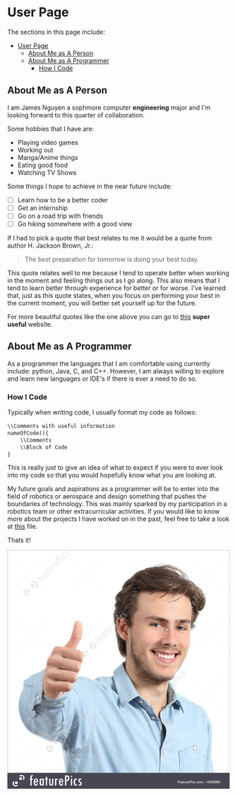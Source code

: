 # User Page
The sections in this page include:
- [User Page](#user-page)
  - [About Me as A Person](#about-me-as-a-person)
  - [About Me as A Programmer](#about-me-as-a-programmer)
    - [How I Code](#how-i-code)

## About Me as A Person

I am James Nguyen a sophmore computer **engineering** major and I'm looking forward to this quarter of collaboration.

Some hobbies that I have are:
- Playing video games
- Working out
- Manga/Anime things
- Eating good food
- Watching TV Shows

Some things I hope to achieve in the near future include:
- [ ] Learn how to be a better coder
- [ ] Get an internship
- [ ] Go on a road trip with friends
- [ ] Go hiking somewhere with a good view

If I had to pick a quote that best relates to me it would be a quote from author H. Jackson Brown, Jr.:
> The best preparation for tomorrow is doing your best today.

This quote relates well to me because I tend to operate better when working in the moment and feeling things out as I go along. This also means that I tend to learn better through experience for better or for worse. I've learned that, just as this quote states, when you focus on performing your best in the current moment, you will better set yourself up for the future.

For more beautiful quotes like the one above you can go to [this](https://www.brainyquote.com/topics/inspirational-quotes) **super useful** website.

## About Me as A Programmer
As a programmer the languages that I am comfortable using currently include: python, Java, C, and C++. However, I am always willing to explore and learn new languages or IDE's if there is ever a need to do so.

### How I Code
Typically when writing code, I usually format my code as follows:
```
\\Comments with useful information
nameOfCode(){
    \\Comments
    \\Block of Code
}
```
This is really just to give an idea of what to expect if you were to ever look into my code so that you would hopefully know what you are looking at.

My future goals and aspirations as a programmer will be to enter into the field of robotics or aerospace and design something that pushes the boundaries of technology. This was mainly sparked by my participation in a robotics team or other extracurricular activities. If you would like to know more about the projects I have worked on in the past, feel free to take a look at [this](PastProjects.txt) file.

Thats it!

![](Random/man-smiling-with-thumbs-up-stock-image.jpg)